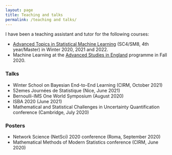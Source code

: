 ```yaml
---
layout: page
title: Teaching and talks
permalink: /teaching and talks/
---
```


I have been a teaching assistant and tutor for the following courses:
 
 - [Advanced Topics in Statistical Machine Learning](https://www.stats.ox.ac.uk/student-resources/msc-in-statistical-science/) (SC4/SM8, 4th year/Master) in Winter 2020, 2021 and 2022.
 - Machine Learning at the [Advanced Studies in England](https://www.studyabroadbath.org/) programme in Fall 2020.

### Talks

- Winter School on Bayesian End-to-End Learning (CIRM, October 2021)
- 52emes Journées de Statistique (Nice, June 2021)
- Bernoulli-IMS One World Symposium (August 2020)
- ISBA 2020 (June 2021)
- Mathematical and Statistical Challenges in Uncertainty Quantification conference (Cambridge, July 2020)

### Posters

- Network Science (NetSci) 2020 conference (Roma, September 2020)
- Mathematical Methods of Modern Statistics conference (CIRM, June 2020)
